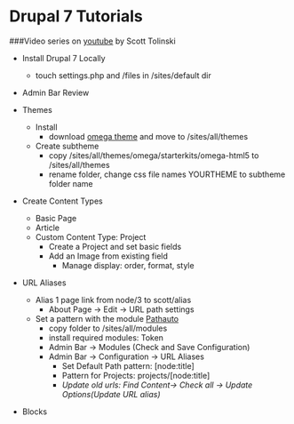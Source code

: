 # Drupal 7 Tutorials
###Video series on [youtube](https://www.youtube.com/watch?v=-cUWFLBZU5I&list=PL15BE2E8313A4E809&index=2) by Scott Tolinski

* Install Drupal 7 Locally
	* touch settings.php and /files in /sites/default dir

* Admin Bar Review

* Themes
	* Install
		* download [omega theme](https://www.drupal.org/project/omega) and move to /sites/all/themes
	* Create subtheme
		* copy /sites/all/themes/omega/starterkits/omega-html5 to /sites/all/themes
		* rename folder, change css file names YOURTHEME to subtheme folder name

* Create Content Types
	* Basic Page
	* Article
	* Custom Content Type: Project
		* Create a Project and set basic fields
		* Add an Image from existing field
			* Manage display: order, format, style

* URL Aliases
	* Alias 1 page link from node/3 to scott/alias 
		* About Page -> Edit -> URL path settings
	* Set a pattern with the module [Pathauto](https://www.drupal.org/project/pathauto)
		* copy folder to /sites/all/modules
		* install required modules: Token
		* Admin Bar -> Modules (Check and Save Configuration)
		* Admin Bar -> Configuration -> URL Aliases
			* Set Default Path pattern: [node:title]
			* Pattern for Projects: projects/[node:title]
			* _Update old urls: Find Content-> Check all -> Update Options(Update URL alias)_	

* Blocks